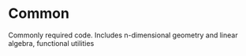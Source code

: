 # Common
Commonly required code. Includes n-dimensional geometry and linear algebra, functional utilities
